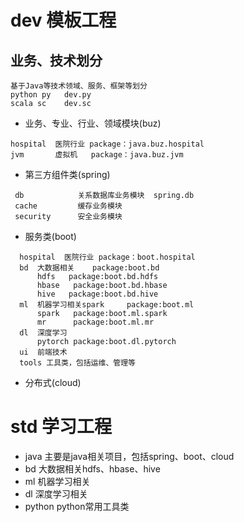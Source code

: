 # dev 模板工程
## 业务、技术划分
    基于Java等技术领域、服务、框架等划分
    python py   dev.py
    scala sc    dev.sc
    
  - 业务、专业、行业、领域模块(buz)
  ```
  hospital  医院行业 package：java.buz.hospital
  jvm       虚拟机   package：java.buz.jvm
  ```
  - 第三方组件类(spring)
  ```
   db            关系数据库业务模块  spring.db
   cache         缓存业务模块
   security      安全业务模块
  ```
  - 服务类(boot)
  ```
    hospital  医院行业 package：boot.hospital
    bd  大数据相关    package:boot.bd
        hdfs   package:boot.bd.hdfs
        hbase   package:boot.bd.hbase
        hive   package:boot.bd.hive
    ml  机器学习相关spark     package:boot.ml
        spark   package:boot.ml.spark
        mr      package:boot.ml.mr
    dl  深度学习
        pytorch package:boot.dl.pytorch
    ui  前端技术
    tools 工具类，包括运维、管理等
  ```
  - 分布式(cloud)
    
# std 学习工程
+ java    主要是java相关项目，包括spring、boot、cloud
+ bd      大数据相关hdfs、hbase、hive
+ ml      机器学习相关
+ dl      深度学习相关
+ python  python常用工具类


